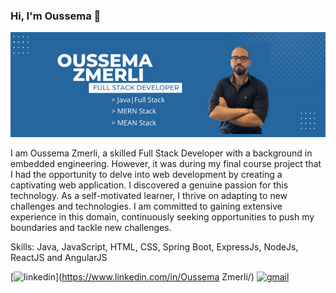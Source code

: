### Hi, I'm Oussema 👋

<img src="https://github.com/ZmerliOussema/ZmerliOussema/blob/main/OUSSEMA%20zMERLI.png" width=1000px>

I am Oussema Zmerli, a skilled Full Stack Developer with a background in embedded engineering. However, it was during my final course project that I had the opportunity to delve into web development by creating a captivating web application. I discovered a genuine passion for this technology. As a self-motivated learner, I thrive on adapting to new challenges and technologies. I am committed to gaining extensive experience in this domain, continuously seeking opportunities to push my boundaries and tackle new challenges.

Skills: Java, JavaScript, HTML, CSS, Spring Boot, ExpressJs, NodeJs, ReactJS and AngularJS

[<img src='https://cdn.jsdelivr.net/npm/simple-icons@3.0.1/icons/linkedin.svg' alt='linkedin' height='40'>](https://www.linkedin.com/in/Oussema Zmerli/)  [<img src='https://cdn.jsdelivr.net/npm/simple-icons@3.0.1/icons/gmail.svg' alt='gmail' height='40'>](zmerlioussema@gmail.com)  




